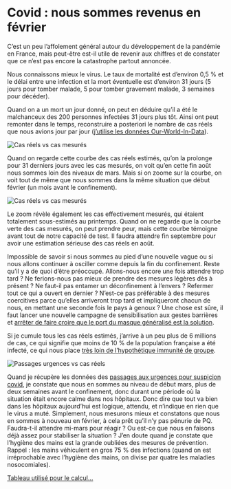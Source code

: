 # Covid : nous sommes revenus en février

C’est un peu l’affolement général autour du développement de la pandémie en France, mais peut-être est-il utile de revenir aux chiffres et de constater que ce n’est pas encore la catastrophe partout annoncée.<span id="more-54917"></span>

Nous connaissons mieux le virus. Le taux de mortalité est d’environ 0,5 % et le délai entre une infection et la mort éventuelle est d’environ 31 jours (5 jours pour tomber malade, 5 pour tomber gravement malade, 3 semaines pour décéder).

Quand on a un mort un jour donné, on peut en déduire qu’il a été le malchanceux des 200 personnes infectées 31 jours plus tôt. Ainsi ont peut remonter dans le temps, reconstruire a posteriori le nombre de cas réels que nous avions jour par jour ([j’utilise les données Our-World-In-Data](https://ourworldindata.org/coronavirus/country/france?country=~FRA)).

![Cas réels vs cas mesurés](https://tcrouzet.com/images_tc/2020/08/cas5.png)

Quand on regarde cette courbe des cas réels estimés, qu’on la prolonge pour 31 derniers jours avec les cas mesurés, on voit qu’en cette fin août nous sommes loin des niveaux de mars. Mais si on zoome sur la courbe, on voit tout de même que nous sommes dans la même situation que début février (un mois avant le confinement).

![Cas réels vs cas mesurés](https://tcrouzet.com/images_tc/2020/08/cas4.png)

Le zoom révèle également les cas effectivement mesurés, qui étaient totalement sous-estimés au printemps. Quand on ne regarde que la courbe verte des cas mesurés, on peut prendre peur, mais cette courbe témoigne avant tout de notre capacité de test. Il faudra attendre fin septembre pour avoir une estimation sérieuse des cas réels en août.

Impossible de savoir si nous sommes au pied d’une nouvelle vague ou si nous allons continuer à osciller comme depuis la fin du confinement. Reste qu’il y a de quoi d’être préoccupé. Allons-nous encore une fois attendre trop tard ? Ne ferions-nous pas mieux de prendre des mesures légères dès à présent ? Ne faut-il pas entamer un déconfinement à l’envers ? Refermer tout ce qui a ouvert en dernier ? N’est-ce pas préférable à des mesures coercitives parce qu’elles arriveront trop tard et impliqueront chacun de nous, en mettant une seconde fois le pays à genoux ? Une chose est sûre, il faut lancer une nouvelle campagne de sensibilisation aux gestes barrières et [arrêter de faire croire que le port du masque généralisé est la solution](https://tcrouzet.com/2020/08/28/france-bombe-a-retardement/).

Si je cumule tous les cas réels estimés, j’arrive à un peu plus de 6 millions de cas, ce qui signifie que moins de 10 % de la population française a été infecté, ce qui nous place [très loin de l’hypothétique immunité de groupe](https://tcrouzet.com/2020/04/10/le-coronavirus-infecte-nos-cerveaux/).

![Passages urgences vs cas réels](https://tcrouzet.com/images_tc/2020/08/cas3.png)

Quand je récupère les données des [passages aux urgences pour suspicion covid](https://geodes.santepubliquefrance.fr/#c=indicator&view=map1), je constate que nous en sommes au niveau de début mars, plus de deux semaines avant le confinement, donc durant une période où la situation était encore calme dans nos hôpitaux. Donc dire que tout va bien dans les hôpitaux aujourd’hui est logique, attendu, et n’indique en rien que le virus a muté. Simplement, nous mesurons mieux et constatons que nous en sommes à nouveau en février, à cela prêt qu’il n’y pas pénurie de PQ. Faudra-t-il attendre mi-mars pour réagir ? Ou est-ce que nous en faisons déjà assez pour stabiliser la situation ? J’en doute quand je constate que l’hygiène des mains est la grande oubliées des mesures de prévention. Rappel : les mains véhiculent en gros 75 % des infections (quand on est irréprochable avec l’hygiène des mains, on divise par quatre les maladies nosocomiales).

[Tableau utilisé pour le calcul…](https://docs.google.com/spreadsheets/d/e/2PACX-1vRnmXUbndk354MWaD90XFmO-V4BgNCsU4rRkuZTFJoZCBgSK_cINo4GeLK9OW7wg5DmtAT9opl5Boqy/pubhtml)